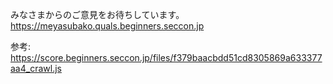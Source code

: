 みなさまからのご意見をお待ちしています。 https://meyasubako.quals.beginners.seccon.jp

参考: https://score.beginners.seccon.jp/files/f379baacbdd51cd8305869a633377aa4_crawl.js

